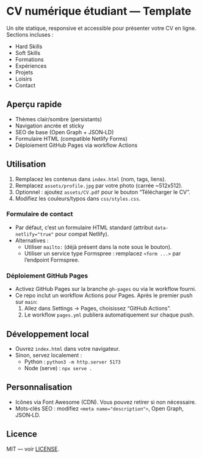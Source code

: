 # CV numérique étudiant — Template

Un site statique, responsive et accessible pour présenter votre CV en ligne. Sections incluses :
- Hard Skills
- Soft Skills
- Formations
- Expériences
- Projets
- Loisirs
- Contact

## Aperçu rapide

- Thèmes clair/sombre (persistants)
- Navigation ancrée et sticky
- SEO de base (Open Graph + JSON‑LD)
- Formulaire HTML (compatible Netlify Forms)
- Déploiement GitHub Pages via workflow Actions

## Utilisation

1. Remplacez les contenus dans `index.html` (nom, tags, liens).
2. Remplacez `assets/profile.jpg` par votre photo (carrée ~512x512).
3. Optionnel : ajoutez `assets/CV.pdf` pour le bouton “Télécharger le CV”.
4. Modifiez les couleurs/typos dans `css/styles.css`.

### Formulaire de contact

- Par défaut, c’est un formulaire HTML standard (attribut `data-netlify="true"` pour compat Netlify).
- Alternatives :
  - Utiliser `mailto:` (déjà présent dans la note sous le bouton).
  - Utiliser un service type Formspree : remplacez `<form ...>` par l’endpoint Formspree.

### Déploiement GitHub Pages

- Activez GitHub Pages sur la branche `gh-pages` ou via le workflow fourni.
- Ce repo inclut un workflow Actions pour Pages. Après le premier push sur `main`:
  1. Allez dans Settings → Pages, choisissez “GitHub Actions”.
  2. Le workflow `pages.yml` publiera automatiquement sur chaque push.

## Développement local

- Ouvrez `index.html` dans votre navigateur.
- Sinon, servez localement :
  - Python : `python3 -m http.server 5173`
  - Node (serve) : `npx serve .`

## Personnalisation

- Icônes via Font Awesome (CDN). Vous pouvez retirer si non nécessaire.
- Mots‑clés SEO : modifiez `<meta name="description">`, Open Graph, JSON‑LD.

## Licence

MIT — voir [LICENSE](LICENSE).

